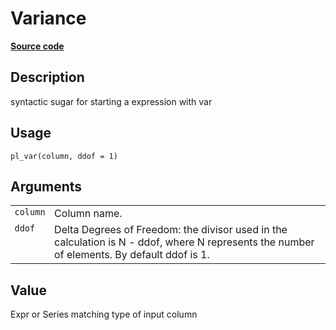 

# Variance

[**Source code**](https://github.com/pola-rs/r-polars/tree/8387e0a88c6889e6449b053999aada405c241066/R/functions__lazy.R#L611)

## Description

syntactic sugar for starting a expression with var

## Usage

<pre><code class='language-R'>pl_var(column, ddof = 1)
</code></pre>

## Arguments

<table>
<tr>
<td style="white-space: nowrap; font-family: monospace; vertical-align: top">
<code id="pl_var_:_column">column</code>
</td>
<td>
Column name.
</td>
</tr>
<tr>
<td style="white-space: nowrap; font-family: monospace; vertical-align: top">
<code id="pl_var_:_ddof">ddof</code>
</td>
<td>
Delta Degrees of Freedom: the divisor used in the calculation is N -
ddof, where N represents the number of elements. By default ddof is 1.
</td>
</tr>
</table>

## Value

Expr or Series matching type of input column
